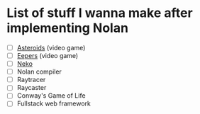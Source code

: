 # List of stuff I wanna make after implementing Nolan
 - [ ] [Asteroids](https://en.wikipedia.org/wiki/Asteroids_(video_game)) (video game)
 - [ ] [Eepers](https://github.com/tsoding/eepers) (video game)
 - [ ] [Neko](https://en.wikipedia.org/wiki/Neko_(software))
 - [ ] Nolan compiler
 - [ ] Raytracer
 - [ ] Raycaster
 - [ ] Conway's Game of Life
 - [ ] Fullstack web framework
